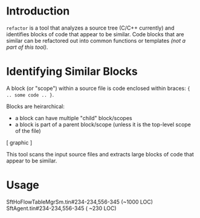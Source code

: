 # Introduction

`refactor` is a tool that analyzes a source tree (C/C++ currently) and identifies blocks of code that appear to be similar.  Code blocks that are similar can be refactored out into common functions or templates *(not a part of this tool)*.

# Identifying Similar Blocks

A block (or "scope") within a source file is code enclosed within braces: `{ .. some code .. }`.  

Blocks are heirarchical:
- a block can have multiple "child" block/scopes 
- a block is part of a parent block/scope (unless it is the top-level scope of the file)

[ graphic ]

This tool scans the input source files and extracts large blocks of code that appear to be similar.  

# Usage

SftHoFlowTableMgrSm.tin#234-234,556-345 (~1000 LOC)
SftAgent.tin#234-234,556-345            ( ~230 LOC) 
